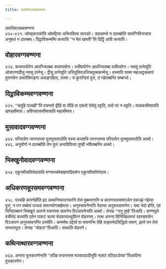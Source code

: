 ```yaml
---
title: उपालिपञ्चकवण्णना

---
```

उपालिपञ्चकवण्णना  
४२०-४२१. ओमद्दकारकोति ओमद्दित्वा अभिभवित्वा कारको। उपत्थम्भो न दातब्बोति सामग्गिविनासाय अनुबलं न दातब्बम्। दिट्ठाविकम्मम्पि कत्वाति ‘‘न मेतं खमती’’ति दिट्ठिं आवि कत्वापि।  


## वोहारवग्गवण्णना

४२४. कायप्पयोगेन आपज्जितब्बा कायप्पयोगा। वचीपयोगेन आपज्जितब्बा वचीपयोगा। नवसु ठानेसूति ओसारणादीसु नवसु ठानेसु। द्वीसु ठानेसूति ञत्तिदुतियञत्तिचतुत्थकम्मेसु। तस्माति यस्मा महाअट्ठकथायं वुत्तनयेन उभतोविभङ्गा असङ्गहिता, तस्मा। यं कुरुन्दियं वुत्तं, तं गहेतब्बन्ति सम्बन्धो।  


## दिट्ठाविकम्मवग्गवण्णना

४२५. ‘‘चतूहि पञ्चही’’ति वचनतो द्वीहि वा तीहि वा एकतो देसेतुं वट्टति, ततो परं न वट्टति। माळकसीमायाति खण्डसीमाय। अविप्पवाससीमायाति महासीमाय।  


## मुसावादवग्गवण्णना

४४४. परियायेन जानन्तस्स वुत्तमुसावादोति यस्स कस्सचि जानन्तस्स परियायेन वुत्तमुसावादोति अत्थो।  
४४६. अनुयोगो न दातब्बोति तेन वुत्तं अनादियित्वा तुण्ही भवितब्बन्ति अत्थो।  


## भिक्खुनोवादवग्गवण्णना

४५४. एकूनवीसतिभेदायाति मग्गपच्चवेक्खणादिवसेन एकूनवीसतिभेदाय।  


## अधिकरणवूपसमवग्गवण्णना

४५८. पञ्चहि कारणेहीति इदं अत्थनिप्फादनकानि तेसं पुब्बभागानि च कारणभावसामञ्ञेन एकज्झं गहेत्वा वुत्तं, न पन सब्बेसं पञ्चन्नं समानयोगक्खेमत्ता। अनुस्सावनेनाति भेदस्स अनुरूपसावनेन। यथा भेदो होति, एवं भिन्दितब्बानं भिक्खूनं अत्तनो वचनस्स सावनेन विञ्ञापनेनाति अत्थो। तेनाह ‘‘ननु तुम्हे’’तिआदि। कण्णमूले वचीभेदं कत्वाति एतेन पाकटं कत्वा भेदकरवत्थुदीपनं वोहरणम्। तत्थ अत्तना विनिच्छितमत्तं रहस्सवसेन विञ्ञापनं अनुस्सावनन्ति दस्सेति। कम्ममेव उद्देसो वा पमाणन्ति तेहि सङ्घभेदसिद्धितो पमाणं, इतरे पन तेसं सम्भारभूता। तेनाह ‘‘वोहारा’’तिआदि। तत्थाति वोहरणे।  


## कथिनत्थारवग्गवण्णना

४६७. अन्तरा वुत्तकारणेनाति ‘‘तञ्हि वन्दन्तस्स मञ्चपादादीसुपि नलाटं पटिहञ्ञेय्या’’तिआदिना वुत्तकारणेन।  
